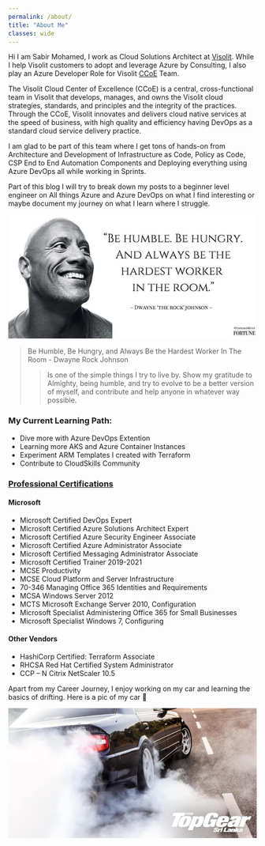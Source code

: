 ```yaml
---
permalink: /about/
title: "About Me"
classes: wide
---
```


Hi I am Sabir Mohamed, I work as Cloud Solutions Architect at [Visolit](https://www.visolit.net/about-us). While I help Visolit customers to adopt and leverage Azure by Consulting, I also play an Azure Developer Role for Visolit [CCoE](https://docs.microsoft.com/en-us/azure/cloud-adoption-framework/organize/cloud-center-of-excellence) Team.

The Visolit Cloud Center of Excellence (CCoE) is a central, cross-functional team in Visolit that develops, manages, and owns the Visolit cloud strategies, standards, and principles and the integrity of the practices. Through the CCoE, Visolit innovates and delivers cloud native services at the speed of business, with high quality and efficiency having DevOps as a standard cloud service delivery practice.

I am glad to be part of this team where I get tons of hands-on from Architecture and Development of Infrastructure as Code, Policy as Code, CSP End to End Automation Components and Deploying everything using Azure DevOps all while working in Sprints.  

Part of this blog I will try to break down my posts to a beginner level engineer on All things Azure and Azure DevOps on what I find interesting or maybe document my journey on what I learn where I struggle.

![Rock.png](/Images/AboutMe/Rock.jpg)

>Be Humble, Be Hungry, and Always Be the Hardest Worker In The Room - Dwayne Rock Johnson
>>Is one of the simple things I try to live by. Show my gratitude to Almighty, being humble, and try to evolve to be a better version of myself, and contribute and help anyone in whatever way possible. 

### My Current Learning Path:

- Dive more with Azure DevOps Extention
- Learning more AKS and Azure Container Instances
- Experiment ARM Templates I created with Terraform
- Contribute to CloudSkills Community

### [Professional Certifications](https://www.youracclaim.com/users/sabirmohamed/badges?sort=-state_updated_at&page=1)

#### Microsoft
- Microsoft Certified DevOps Expert
- Microsoft Certified Azure Solutions Architect Expert
- Microsoft Certified Azure Security Engineer Associate
- Microsoft Certified Azure Administrator Associate
- Microsoft Certified Messaging Administrator Associate
- Microsoft Certified Trainer 2019-2021
- MCSE Productivity
- MCSE Cloud Platform and Server Infrastructure
- 70-346 Managing Office 365 Identities and Requirements
- MCSA Windows Server 2012
- MCTS Microsoft Exchange Server 2010, Configuration
- Microsoft Specialist Administering Office 365 for Small Businesses
- Microsoft Specialist Windows 7, Configuring

#### Other Vendors
- HashiCorp Certified: Terraform Associate
- RHCSA Red Hat Certified System Administrator
- CCP – N Citrix NetScaler 10.5

Apart from my Career Journey, I enjoy working on my car and learning the basics of drifting. Here is a pic of my car 👋

![Mycar.png](/Images/AboutMe/Mycar.jpg)
